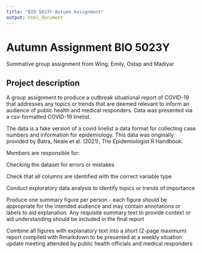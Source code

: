 ```yaml
---
title: "BIO 5023Y Autumn Assignment"
output: html_document
---
```

# Autumn Assignment BIO 5023Y 
Summative group assignment from Wing, Emily, Ostap and Madiyar


## Project description

A group assignment to produce a outbreak situational report of COVID-19 that addresses any topics or trends that are deemed relevant to inform an audience of public health and medical responders. Data was presented via a csv-formatted COVID-19 linelist.

The data is a fake version of a covid linelist a data format for collecting case numbers and information for epidemiology. This data was originally provided by Batra, Neale et al. (2021), The Epidemiologist R Handbook.

Members are responsible for:

Checking the dataset for errors or mistakes

Check that all columns are identified with the correct variable type

Conduct exploratory data analysis to identify topics or trends of importance

Produce one summary figure per person - each figure should be appropriate for the intended audience and may contain annotations or labels to aid explanation. Any requisite summary text to provide context or aid understanding should be included in the final report

Combine all figures with explanatory text into a short (2-page maximum) report compiled with Rmarkdown to be presented at a weekly situation update meeting attended by public health officials and medical responders

 


